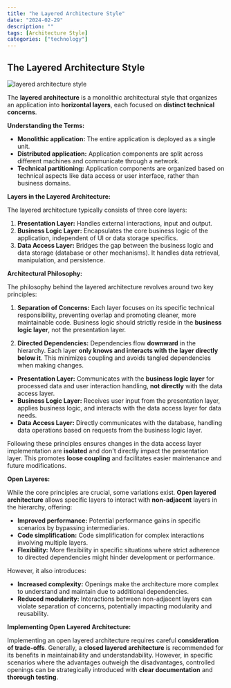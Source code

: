 ```yaml
---
title: "he Layered Architecture Style"
date: "2024-02-29"
description: ""
tags: [Architecture Style]
categories: ["technology"]
---
```




## The Layered Architecture Style
![layered architecture style](/images/layered-architecture-style.png)

The **layered architecture** is a monolithic architectural style that organizes an application into **horizontal layers**, each focused on **distinct technical concerns**.

**Understanding the Terms:**

* **Monolithic application:** The entire application is deployed as a single unit.
* **Distributed application:** Application components are split across different machines and communicate through a network.
* **Technical partitioning:** Application components are organized based on technical aspects like data access or user interface, rather than business domains.

**Layers in the Layered Architecture:**

The layered architecture typically consists of three core layers:

1. **Presentation Layer:** Handles external interactions, input and output.
2. **Business Logic Layer:** Encapsulates the core business logic of the application, independent of UI or data storage specifics. 
3. **Data Access Layer:** Bridges the gap between the business logic and data storage (database or other mechanisms). It handles data retrieval, manipulation, and persistence.

**Architectural Philosophy:**

The philosophy behind the layered architecture revolves around two key principles:

1. **Separation of Concerns:** Each layer focuses on its specific technical responsibility, preventing overlap and promoting cleaner, more maintainable code. Business logic should strictly reside in the **business logic layer**, not the presentation layer.

2. **Directed Dependencies:** Dependencies flow **downward** in the hierarchy. Each layer **only knows and interacts with the layer directly below it**. This minimizes coupling and avoids tangled dependencies when making changes.

* **Presentation Layer:** Communicates with the **business logic layer** for processed data and user interaction handling, **not directly** with the data access layer.
* **Business Logic Layer:** Receives user input from the presentation layer, applies business logic, and interacts with the data access layer for data needs.
* **Data Access Layer:** Directly communicates with the database, handling data operations based on requests from the business logic layer.

Following these principles ensures changes in the data access layer implementation are **isolated** and don't directly impact the presentation layer. This promotes **loose coupling** and facilitates easier maintenance and future modifications.

**Open Layeres:**

While the core principles are crucial, some variations exist. **Open layered architecture** allows specific layers to interact with **non-adjacent** layers in the hierarchy, offering:

* **Improved performance:** Potential performance gains in specific scenarios by bypassing intermediaries.
* **Code simplification:** Code simplification for complex interactions involving multiple layers.
* **Flexibility:** More flexibility in specific situations where strict adherence to directed dependencies might hinder development or performance.

However, it also introduces:

* **Increased complexity:** Openings make the architecture more complex to understand and maintain due to additional dependencies.
* **Reduced modularity:** Interactions between non-adjacent layers can violate separation of concerns, potentially impacting modularity and reusability.

**Implementing Open Layered Architecture:**

Implementing an open layered architecture requires careful **consideration of trade-offs**. Generally, a **closed layered architecture** is recommended for its benefits in maintainability and understandability. However, in specific scenarios where the advantages outweigh the disadvantages, controlled openings can be strategically introduced with **clear documentation** and **thorough testing**.
